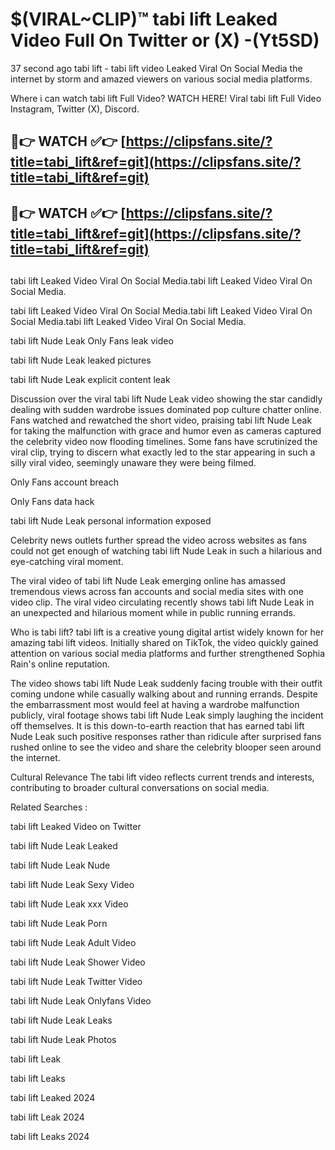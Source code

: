 # $(VIRAL~CLIP)™ tabi lift Leaked Video Full On Twitter or (X) -(Yt5SD)
37 second ago tabi lift - tabi lift video Leaked Viral On Social Media the internet by storm and amazed viewers on various social media platforms.

Where i can watch tabi lift Full Video? WATCH HERE! Viral tabi lift Full Video Instagram, Twitter (X), Discord.

## 🔴👉 WATCH ✅👉 [https://clipsfans.site/?title=tabi_lift&ref=git](https://clipsfans.site/?title=tabi_lift&ref=git)
## 🔴👉 WATCH ✅👉 [https://clipsfans.site/?title=tabi_lift&ref=git](https://clipsfans.site/?title=tabi_lift&ref=git)
##
tabi lift Leaked Video Viral On Social Media.tabi lift Leaked Video Viral On Social Media.

tabi lift Leaked Video Viral On Social Media.tabi lift Leaked Video Viral On Social Media.tabi lift Leaked Video Viral On Social Media.

tabi lift Nude Leak Only Fans leak video

tabi lift Nude Leak leaked pictures

tabi lift Nude Leak explicit content leak

Discussion over the viral tabi lift Nude Leak video showing the star candidly dealing with sudden wardrobe issues dominated pop culture chatter online. Fans watched and rewatched the short video, praising tabi lift Nude Leak for taking the malfunction with grace and humor even as cameras captured the celebrity video now flooding timelines. Some fans have scrutinized the viral clip, trying to discern what exactly led to the star appearing in such a silly viral video, seemingly unaware they were being filmed.


Only Fans account breach

Only Fans data hack

tabi lift Nude Leak personal information exposed

Celebrity news outlets further spread the video across websites as fans could not get enough of watching tabi lift Nude Leak in such a hilarious and eye-catching viral moment.


The viral video of tabi lift Nude Leak emerging online has amassed tremendous views across fan accounts and social media sites with one video clip. The viral video circulating recently shows tabi lift Nude Leak in an unexpected and hilarious moment while in public running errands.


Who is tabi lift? tabi lift is a creative young digital artist widely known for her amazing tabi lift videos. Initially shared on TikTok, the video quickly gained attention on various social media platforms and further strengthened Sophia Rain's online reputation.

The video shows tabi lift Nude Leak suddenly facing trouble with their outfit coming undone while casually walking about and running errands. Despite the embarrassment most would feel at having a wardrobe malfunction publicly, viral footage shows tabi lift Nude Leak simply laughing the incident off themselves. It is this down-to-earth reaction that has earned tabi lift Nude Leak such positive responses rather than ridicule after surprised fans rushed online to see the video and share the celebrity blooper seen around the internet.

Cultural Relevance The tabi lift video reflects current trends and interests, contributing to broader cultural conversations on social media.

Related Searches :

tabi lift Leaked Video on Twitter

tabi lift Nude Leak Leaked

tabi lift Nude Leak Nude

tabi lift Nude Leak Sexy Video

tabi lift Nude Leak xxx Video

tabi lift Nude Leak Porn

tabi lift Nude Leak Adult Video

tabi lift Nude Leak Shower Video

tabi lift Nude Leak Twitter Video

tabi lift Nude Leak Onlyfans Video

tabi lift Nude Leak Leaks

tabi lift Nude Leak Photos

tabi lift Leak

tabi lift Leaks

tabi lift Leaked 2024

tabi lift Leak 2024

tabi lift Leaks 2024
